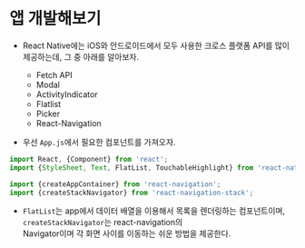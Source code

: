 <h1>앱 개발해보기</h1>

* React Native에는 iOS와 안드로이드에서 모두 사용한 크로스 플랫폼 API를 많이 제공하는데, 그 중 아래를 알아보자.
  * Fetch API
  * Modal
  * ActivityIndicator
  * Flatlist
  * Picker
  * React-Navigation

* 우선 `App.js`에서 필요한 컴포넌트를 가져오자.
```js
import React, {Component} from 'react';
import {StyleSheet, Text, FlatList, TouchableHighlight} from 'react-native';

import {createAppContainer} from 'react-navigation';
import {createStackNavigator} from 'react-navigation-stack';
```
* `FlatList`는 app에서 데이터 배열을 이용해서 목록을 렌더링하는 컴포넌트이며, `createStackNavigator`는 react-navigation의   
  Navigator이며 각 화면 사이를 이동하는 쉬운 방법을 제공한다.
